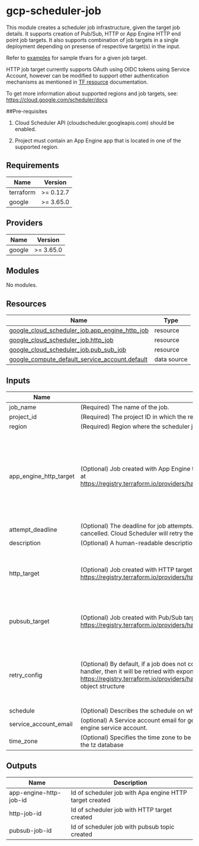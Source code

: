 # gcp-scheduler-job

This module creates a scheduler job infrastructure, given the target job details.
It supports creation of Pub/Sub, HTTP or App Engine HTTP end point job targets. It also supports combination of job targets in a single deployment depending on presense of respective target(s) in the input.

Refer to [examples](./examples) for sample tfvars for a given job target. 

HTTP job target currently supports OAuth using OIDC tokens using Service Account, however can be modified to support other authentication mechanisms as mentioned in [TF resource](https://registry.terraform.io/providers/hashicorp/google/latest/docs/resources/cloud_scheduler_job) documentation.

To get more information about supported regions and job targets, see:
https://cloud.google.com/scheduler/docs

##Pre-requisites

1) Cloud Scheduler API (cloudscheduler.googleapis.com) should be enabled.

2) Project must contain an App Engine app that is located in one of the supported region.

## Requirements

| Name | Version |
|------|---------|
| terraform | >= 0.12.7 |
| google | >= 3.65.0 |

## Providers

| Name | Version |
|------|---------|
| google | >= 3.65.0 |

## Modules

No modules.

## Resources

| Name | Type |
|------|------|
| [google_cloud_scheduler_job.app_engine_http_job](https://registry.terraform.io/providers/hashicorp/google/latest/docs/resources/cloud_scheduler_job) | resource |
| [google_cloud_scheduler_job.http_job](https://registry.terraform.io/providers/hashicorp/google/latest/docs/resources/cloud_scheduler_job) | resource |
| [google_cloud_scheduler_job.pub_sub_job](https://registry.terraform.io/providers/hashicorp/google/latest/docs/resources/cloud_scheduler_job) | resource |
| [google_compute_default_service_account.default](https://registry.terraform.io/providers/hashicorp/google/latest/docs/data-sources/compute_default_service_account) | data source |

## Inputs

| Name | Description | Type | Default | Required |
|------|-------------|------|---------|:--------:|
| job\_name | (Required) The name of the job. | `string` | n/a | yes |
| project\_id | (Required) The project ID in which the resources should be created. | `string` | n/a | yes |
| region | (Required) Region where the scheduler job resides. | `string` | n/a | yes |
| app\_engine\_http\_target | (Optional) Job created with  App Engine target if app\_engine\_http\_target is present in the variables. Structure is documented at https://registry.terraform.io/providers/hashicorp/google/latest/docs/resources/cloud_scheduler_job#app_engine_http_target | <pre>object({<br>    relative_uri = string,<br>    http_method  = string,<br>    body         = string,<br>    headers      = map(string)<br>    app_engine_routing = object({<br>      service  = string<br>      version  = string<br>      instance = string<br>    })<br>  })</pre> | `null` | no |
| attempt\_deadline | (Optional) The deadline for job attempts. If the request handler does not respond by this deadline then the request is cancelled. Cloud Scheduler will retry the job according to the RetryConfig. | `string` | `null` | no |
| description | (Optional) A human-readable description for the job. This string must not contain more than 500 characters | `string` | `null` | no |
| http\_target | (Optional) Job created with HTTP target if http\_target is present in the variables. Structure is documented at https://registry.terraform.io/providers/hashicorp/google/latest/docs/resources/cloud_scheduler_job#http_target | <pre>object({<br>    uri         = string,<br>    http_method = string,<br>    body        = string,<br>    headers     = map(string)<br>  })</pre> | `null` | no |
| pubsub\_target | (Optional) Job created with Pub/Sub target if pubsub\_target is present in the variables. Structure is documented at https://registry.terraform.io/providers/hashicorp/google/latest/docs/resources/cloud_scheduler_job#pubsub_target | <pre>object({<br>    topic_name = string,<br>    message    = string,<br>    attributes = string<br>  })</pre> | `null` | no |
| retry\_config | (Optional) By default, if a job does not complete successfully, meaning that an acknowledgement is not received from the handler, then it will be retried with exponential backoff according to the settings. Refer to https://registry.terraform.io/providers/hashicorp/google/latest/docs/resources/cloud_scheduler_job#retry_config for the object structure | <pre>object({<br>    count                = string,<br>    max_retry_duration   = string,<br>    min_backoff_duration = string,<br>    max_backoff_duration = string,<br>    max_doublings        = string<br>  })</pre> | `null` | no |
| schedule | (Optional) Describes the schedule on which the job will be executed. It uses the unix-cron format. | `string` | `""` | no |
| service\_account\_email | (optional) A Service account email for generating OIDC tokens for HTTP job target. If null then its picks up default compute engine service account. | `string` | `null` | no |
| time\_zone | (Optional) Specifies the time zone to be used in interpreting schedule. The value of this field must be a time zone name from the tz database | `string` | `null` | no |

## Outputs

| Name | Description |
|------|-------------|
| app-engine-http-job-id | Id of scheduler job with Apa engine HTTP target created |
| http-job-id | Id of scheduler job with HTTP target created |
| pubsub-job-id | Id of scheduler job with pubsub topic created |
